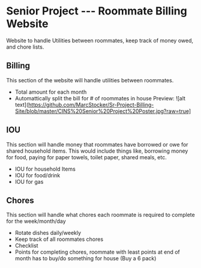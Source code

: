 # Senior Project --- Roommate Billing Website
Website to handle Utilities between roommates, keep track of money owed, and chore lists. 

## Billing 
This section of the website will handle utilities between roommates.
- Total amount for each month
- Automattically split the bill for # of roommates in house
Preview:
![alt text](https://github.com/MarcStocker/Sr-Project-Billing-Site/blob/master/CINS%20Senior%20Project%20Poster.jpg?raw=true]

## IOU
This section will handle money that roommates have borrowed or owe for shared household items. 
This would include things like, borrowing money for food, paying for paper towels, toilet paper, shared meals, etc. 
- IOU for household Items
- IOU for food/drink
- IOU for gas

## Chores
This section will handle what chores each roommate is required to complete for the week/month/day
- Rotate dishes daily/weekly
- Keep track of all roommates chores
- Checklist
- Points for completing chores, roommate with least points at end of month has to buy/do something for house (Buy a 6 pack)
